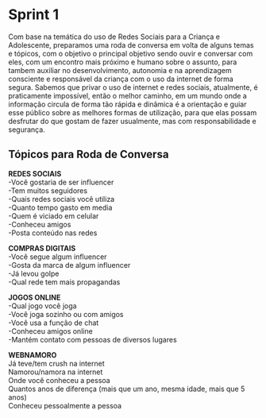# Sprint 1

Com base na temática do uso de Redes Sociais para a Criança e Adolescente, preparamos uma roda de conversa em volta de alguns temas e tópicos, com o objetivo o principal objetivo sendo ouvir e conversar com eles, com um encontro mais próximo e humano sobre o assunto, para tambem auxiliar no desenvolvimento, autonomia e na aprendizagem consciente e responsável da criança com o uso da internet de forma segura.
Sabemos que privar o uso de internet e redes sociais, atualmente, é praticamente impossível, então o melhor caminho, em um mundo onde a informação circula de forma tão rápida e dinâmica é a orientação e guiar esse público sobre as melhores formas de utilização, para que elas possam desfrutar do que gostam de fazer usualmente, mas com responsabilidade e segurança.


## Tópicos para Roda de Conversa

**REDES SOCIAIS**  
-Você gostaria de ser influencer  
-Tem muitos seguidores  
-Quais redes sociais você utiliza  
-Quanto tempo gasto em media  
-Quem é viciado em celular  
-Conheceu amigos  
-Posta conteúdo nas redes


**COMPRAS DIGITAIS**  
-Você segue algum influencer  
-Gosta da marca de algum influencer  
-Já levou golpe  
-Qual rede tem mais propagandas  

**JOGOS ONLINE**  
-Qual jogo você joga  
-Você joga sozinho ou com amigos  
-Você usa a função de chat  
-Conheceu amigos online  
-Mantém contato com pessoas de diversos lugares  


**WEBNAMORO**  
Já teve/tem crush na internet  
Namorou/namora na internet  
Onde você conheceu a pessoa  
Quantos anos de diferença (mais que um ano, mesma idade, mais que 5 anos)  
Conheceu pessoalmente a pessoa  

